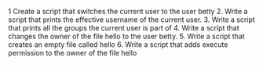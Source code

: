 1 Create a script that switches the current user to the user betty
2. Write a script that prints the effective username of the current user.
3. Write a script that prints all the groups the current user is part of
4. Write a script that changes the owner of the file hello to the user betty.
5. Write a script that creates an empty file called hello
6. Write a script that adds execute permission to the owner of the file hello

